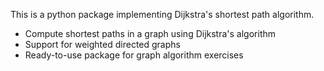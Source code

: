 This is a python package implementing Dijkstra's shortest path algorithm.

- Compute shortest paths in a graph using Dijkstra's algorithm
- Support for weighted directed graphs
- Ready-to-use package for graph algorithm exercises
